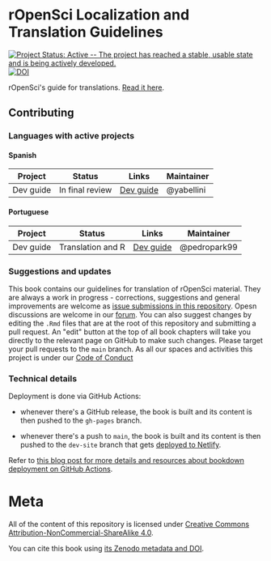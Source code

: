 # rOpenSci Localization and Translation Guidelines

[![Project Status: Active -- The project has reached a stable, usable state and is being actively developed.](https://www.repostatus.org/badges/latest/active.svg)](https://www.repostatus.org/#active) [![DOI](https://zenodo.org/badge/DOI/10.5281/zenodo.10465879.svg)]()

rOpenSci's guide for translations.
[Read it here](https://translationguide.ropensci.org).

## Contributing

### Languages with active projects

#### Spanish

| Project   | Status          | Links                                       | Maintainer  |
|-----------|-----------------|---------------------------------------------|-------------|
| Dev guide | In final review | [Dev guide](https://github.com/ropensci/dev_guide/) |  @yabellini |

#### Portuguese

| Project   | Status            | Links                                       | Maintainer    |
|-----------|-------------------|---------------------------------------------|---------------|
| Dev guide | Translation and R | [Dev guide](https://github.com/ropensci/dev_guide/) |  @pedropark99 |


### Suggestions and updates

This book contains our guidelines for translation of rOpenSci material.
They are always a work in progress - corrections, suggestions and general improvements are welcome as [issue submissions in this repository](https://github.com/ropensci-review-tools/translation_guide).
Opesn discussions are welcome in our [forum](https://discuss.ropensci.org/).
You can also suggest changes by editing the `.Rmd` files that are at the root of this repository and submitting a pull request.
An "edit" button at the top of all book chapters will take you directly to the relevant page on GitHub to make such changes.
Please target your pull requests to the `main` branch.
As all our spaces and activities this project is under our [Code of Conduct](https://ropensci.org/code-of-conduct/)


### Technical details

Deployment is done via GitHub Actions:

-   whenever there's a GitHub release, the book is built and its content is then pushed to the `gh-pages` branch.

-   whenever there's a push to `main`, the book is built and its content is then pushed to the `dev-site` branch that gets [deployed to Netlify]().

Refer to [this blog post for more details and resources about bookdown deployment on GitHub Actions](https://ropensci.org/blog/2020/04/07/bookdown-learnings/#5-how-to-deploy-a-preview-of-the-book-for-pull-requests).

# Meta

All of the content of this repository is licensed under [Creative Commons Attribution-NonCommercial-ShareAlike 4.0](https://creativecommons.org/licenses/by-nc-sa/4.0/deed.en).

You can cite this book using [its Zenodo metadata and DOI](https://zenodo.org/doi/10.5281/zenodo.10465878).
